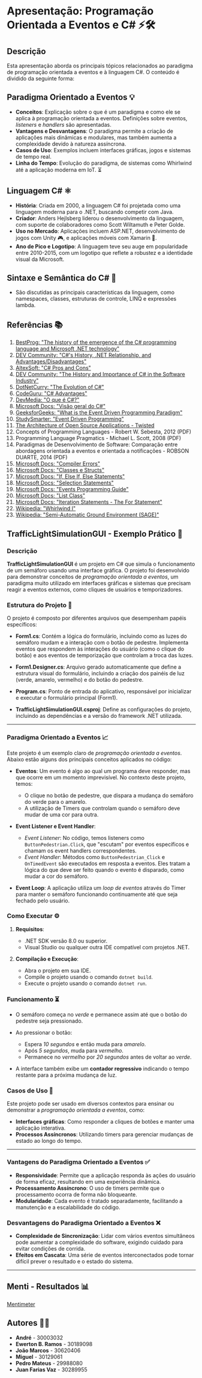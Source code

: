 # Apresentação: Programação Orientada a Eventos e C# ⚡️🛠️

## Descrição
Esta apresentação aborda os principais tópicos relacionados ao paradigma de programação orientada a eventos e à linguagem C#. O conteúdo é dividido da seguinte forma:

## Paradigma Orientado a Eventos 💡

- **Conceitos**: Explicação sobre o que é um paradigma e como ele se aplica à programação orientada a eventos. Definições sobre eventos, *listeners* e *handlers* são apresentadas.
- **Vantagens e Desvantagens**: O paradigma permite a criação de aplicações mais dinâmicas e modulares, mas também aumenta a complexidade devido à natureza assíncrona.
- **Casos de Uso**: Exemplos incluem interfaces gráficas, jogos e sistemas de tempo real.
- **Linha do Tempo**: Evolução do paradigma, de sistemas como Whirlwind até a aplicação moderna em IoT. ⏳

## Linguagem C# ⚛️

- **História**: Criada em 2000, a linguagem C# foi projetada como uma linguagem moderna para o .NET, buscando competir com Java.
- **Criador**: Anders Hejlsberg liderou o desenvolvimento da linguagem, com suporte de colaboradores como Scott Wiltamuth e Peter Golde.
- **Uso no Mercado**: Aplicações incluem ASP.NET, desenvolvimento de jogos com Unity 🎮, e aplicações móveis com Xamarin 📱.
- **Ano de Pico e Logotipo**: A linguagem teve seu auge em popularidade entre 2010-2015, com um logotipo que reflete a robustez e a identidade visual da Microsoft.

## Sintaxe e Semântica do C# 📝

- São discutidas as principais características da linguagem, como namespaces, classes, estruturas de controle, LINQ e expressões lambda.

## Referências 📚

1. [BestProg: "The history of the emergence of the C# programming language and Microsoft .NET technology"](https://www.bestprog.net/en/2022/05/22/c-the-history-of-the-emergence-of-the-c-programming-language-and-microsoft-net-technology/)
2. [DEV Community: "C#'s History, .NET Relationship, and Advantages/Disadvantages"](https://dev.to/snelson723/cs-history-net-relationship-and-advantagesdisadvantages-102b)
3. [AltexSoft: "C# Pros and Cons"](https://www.altexsoft.com/blog/c-sharp-pros-and-cons/)
4. [DEV Community: "The History and Importance of C# in the Software Industry"](https://dev.to/dogaaydinn/the-history-and-importance-of-c-in-the-software-industry-if2)
5. [DotNetCurry: "The Evolution of C#"](https://www.dotnetcurry.com/csharp/1465/csharp-evolution)
6. [CodeGuru: "C# Advantages"](https://www.codeguru.com/csharp/c-sharp-advantages/)
7. [DevMedia: "O que é C#?"](https://www.devmedia.com.br/introducao-ao-c/1696)
8. [Microsoft Docs: "Visão geral do C#"](https://learn.microsoft.com/pt-br/dotnet/csharp/)
9. [GeeksforGeeks: "What is the Event Driven Programming Paradigm"](https://www.geeksforgeeks.org/what-is-the-event-driven-programming-paradigm/)
10. [StudySmarter: "Event Driven Programming"](https://www.studysmarter.co.uk/explanations/computer-science/computer-programming/event-driven-programming/)
11. [The Architecture of Open Source Applications - Twisted](https://aosabook.org/en/v2/twisted.html)
12. Concepts of Programming Languages - Robert W. Sebesta, 2012 (PDF)
13. Programming Language Pragmatics - Michael L. Scott, 2008 (PDF)
14. Paradigmas de Desenvolvimento de Software: Comparação entre abordagens orientada a eventos e orientada a notificações - ROBSON DUARTE, 2014 (PDF)
15. [Microsoft Docs: "Compiler Errors"](https://learn.microsoft.com/pt-br/dotnet/csharp/language-reference/compiler-messages/feature-version-errors)
16. [Microsoft Docs: "Classes e Structs"](https://learn.microsoft.com/pt-br/dotnet/csharp/programming-guide/classes-and-structs/)
17. [Microsoft Docs: "If, Else If, Else Statements"](https://learn.microsoft.com/en-us/training/modules/csharp-if-elseif-else/)
18. [Microsoft Docs: "Selection Statements"](https://learn.microsoft.com/pt-br/dotnet/csharp/language-reference/statements/selection-statements)
19. [Microsoft Docs: "Events Programming Guide"](https://learn.microsoft.com/pt-br/dotnet/csharp/programming-guide/events/)
20. [Microsoft Docs: "List<T> Class"](https://learn.microsoft.com/en-us/dotnet/api/system.collections.generic.list-1?view=net-8.0)
21. [Microsoft Docs: "Iteration Statements - The For Statement"](https://learn.microsoft.com/en-us/dotnet/csharp/language-reference/statements/iteration-statements#the-for-statement)
22. [Wikipedia: "Whirlwind I"](https://en.wikipedia.org/wiki/Whirlwind_I)
23. [Wikipedia: "Semi-Automatic Ground Environment (SAGE)"](https://en.wikipedia.org/wiki/Semi-Automatic_Ground_Environment)

## TrafficLightSimulationGUI - Exemplo Prático 🚦

### Descrição
**TrafficLightSimulationGUI** é um projeto em C# que simula o funcionamento de um semáforo usando uma interface gráfica. O projeto foi desenvolvido para demonstrar conceitos de *programação orientada a eventos*, um paradigma muito utilizado em interfaces gráficas e sistemas que precisam reagir a eventos externos, como cliques de usuários e temporizadores.

### Estrutura do Projeto 📁
O projeto é composto por diferentes arquivos que desempenham papéis específicos:

- **Form1.cs**: Contém a lógica do formulário, incluindo como as luzes do semáforo mudam e a interação com o botão de pedestre. Implementa eventos que respondem às interações do usuário (como o clique do botão) e aos eventos de temporização que controlam a troca das luzes.
  
- **Form1.Designer.cs**: Arquivo gerado automaticamente que define a estrutura visual do formulário, incluindo a criação dos painéis de luz (verde, amarelo, vermelho) e do botão do pedestre.

- **Program.cs**: Ponto de entrada do aplicativo, responsável por inicializar e executar o formulário principal (Form1).

- **TrafficLightSimulationGUI.csproj**: Define as configurações do projeto, incluindo as dependências e a versão do framework .NET utilizada.

---

### Paradigma Orientado a Eventos 📈

Este projeto é um exemplo claro de *programação orientada a eventos*. Abaixo estão alguns dos principais conceitos aplicados no código:

- **Eventos**: Um evento é algo ao qual um programa deve responder, mas que ocorre em um momento imprevisível. No contexto deste projeto, temos:
  - O clique no botão de pedestre, que dispara a mudança do semáforo do verde para o amarelo.
  - A utilização de Timers que controlam quando o semáforo deve mudar de uma cor para outra.

- **Event Listener e Event Handler**:
  - *Event Listener*: No código, temos listeners como `ButtonPedestrian.Click`, que "escutam" por eventos específicos e chamam os event handlers correspondentes.
  - *Event Handler*: Métodos como `ButtonPedestrian_Click` e `OnTimedEvent` são executados em resposta a eventos. Eles tratam a lógica do que deve ser feito quando o evento é disparado, como mudar a cor do semáforo.

- **Event Loop**: A aplicação utiliza um *loop de eventos* através do Timer para manter o semáforo funcionando continuamente até que seja fechado pelo usuário.

### Como Executar ⚙️
1. **Requisitos**:
   - .NET SDK versão 8.0 ou superior.
   - Visual Studio ou qualquer outra IDE compatível com projetos .NET.

2. **Compilação e Execução**:
   - Abra o projeto em sua IDE.
   - Compile o projeto usando o comando `dotnet build`.
   - Execute o projeto usando o comando `dotnet run`.

### Funcionamento ⏳
- O semáforo começa no *verde* e permanece assim até que o botão do pedestre seja pressionado.
- Ao pressionar o botão:
  - Espera *10 segundos* e então muda para *amarelo*.
  - Após *5 segundos*, muda para *vermelho*.
  - Permanece no *vermelho* por *20 segundos* antes de voltar ao *verde*.
  
- A interface também exibe um **contador regressivo** indicando o tempo restante para a próxima mudança de luz.

### Casos de Uso 📄
Este projeto pode ser usado em diversos contextos para ensinar ou demonstrar a *programação orientada a eventos*, como:
- **Interfaces gráficas**: Como responder a cliques de botões e manter uma aplicação interativa.
- **Processos Assíncronos**: Utilizando timers para gerenciar mudanças de estado ao longo do tempo.

---

### Vantagens do Paradigma Orientado a Eventos ✅
- **Responsividade**: Permite que a aplicação responda às ações do usuário de forma eficaz, resultando em uma experiência dinâmica.
- **Processamento Assíncrono**: O uso de timers permite que o processamento ocorra de forma não bloqueante.
- **Modularidade**: Cada evento é tratado separadamente, facilitando a manutenção e a escalabilidade do código.

### Desvantagens do Paradigma Orientado a Eventos ❌
- **Complexidade de Sincronização**: Lidar com vários eventos simultâneos pode aumentar a complexidade do software, exigindo cuidado para evitar condições de corrida.
- **Efeitos em Cascata**: Uma série de eventos interconectados pode tornar difícil prever o resultado e o estado do sistema.

---

## Menti - Resultados 📊
[Mentimeter](https://www.mentimeter.com/app/presentation/n/alurvh2q1ged6gzrq4xzxahgi1v5rhi4/edit?question=xg42qoxv8rnf)

## Autores 👨‍💻
- **André** - 30003032
- **Ewerton B. Ramos** - 30189098
- **João Marcos** - 30620406
- **Miguel** - 30129061
- **Pedro Mateus** - 29988080
- **Juan Farias Vaz** - 30289955
  
